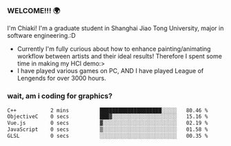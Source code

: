 ### WELCOME!!! 🌍

I'm Chiaki! I'm a graduate student in Shanghai Jiao Tong University, major in software engineering.:D

-  Currently I'm fully curious about how to enhance painting/animating workflow between artists and their ideal results! Therefore I spent some time in making my HCI demo:>
-  I have played various games on PC, AND I have played League of Lengends for over 3000 hours.


### wait, am i coding for graphics?
<!--START_SECTION:waka-->

```txt
C++           2 mins          ████████████████████░░░░░   80.46 %
ObjectiveC    0 secs          ███▓░░░░░░░░░░░░░░░░░░░░░   15.16 %
Vue.js        0 secs          ▓░░░░░░░░░░░░░░░░░░░░░░░░   02.19 %
JavaScript    0 secs          ▒░░░░░░░░░░░░░░░░░░░░░░░░   01.58 %
GLSL          0 secs          ░░░░░░░░░░░░░░░░░░░░░░░░░   00.35 %
```

<!--END_SECTION:waka-->

<!--
**Chiaki-meow/Chiaki-meow** is a ✨ _special_ ✨ repository because its `README.md` (this file) appears on your GitHub profile.

Here are some ideas to get you started:

- 🔭 I’m currently working on ...
- 🌱 I’m currently learning ...
- 👯 I’m looking to collaborate on ...
- 🤔 I’m looking for help with ...
- 💬 Ask me about ...
- 📫 How to reach me: ...
- 😄 Pronouns: ...
- ⚡ Fun fact: ...
-->
